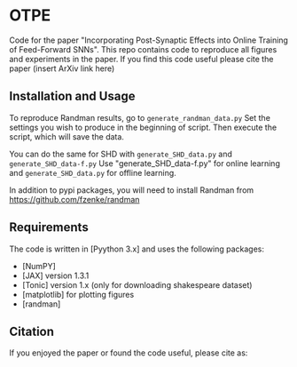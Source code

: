 


<!-- You can do the same for SHD with "generate_SHD_data.py" and "generate_SHD_data-f.py"
Use "generate_SHD_data-f.py" for online learning and "generate_SHD_data.py" for offline learning.

For plotting, use "plots.ipynb".
For the loss landscape, set the matching settings of the generated Randman data in "gen_l.py" and run

To generate different seeds (0-3), change the value of "init_seed_val" in the scripts -->

# OTPE
Code for the paper "Incorporating Post-Synaptic Effects into Online Training of Feed-Forward SNNs". This repo contains code to reproduce all figures and experiments in the paper. If you find this code useful please cite the paper (insert ArXiv link here)

## Installation and Usage

To reproduce Randman results, go to `generate_randman_data.py`
Set the settings you wish to produce in the beginning of script.
Then execute the script, which will save the data.

You can do the same for SHD with `generate_SHD_data.py` and `generate_SHD_data-f.py`
Use "generate_SHD_data-f.py" for online learning and `generate_SHD_data.py` for offline learning.

In addition to pypi packages, you will need to install Randman from https://github.com/fzenke/randman

<!--

Simply `git clone` the repository to your home computer. The `numerical_results.py` file will recreate the numerical results figures in section 5.1. The `cnn.py` file contains the predictive coding and backprop CNNs used in section 5.2. The `lstm.py` and `rnn_names.py` files contain predictive coding and backprop LSTMs and RNNs used in section 5.3.

-->

## Requirements 

The code is written in [Pyython 3.x] and uses the following packages:
* [NumPY]
* [JAX] version 1.3.1
* [Tonic] version 1.x (only for downloading shakespeare dataset)
* [matplotlib] for plotting figures
* [randman]

## Citation

If you enjoyed the paper or found the code useful, please cite as: 

<!-- ```
@article{millidge2020predictive,
  title={Predictive Coding Approximates Backprop along Arbitrary Computation Graphs},
  author={Millidge, Beren and Tschantz, Alexander and Buckley, Christopher L},
  journal={arXiv preprint arXiv:2006.04182},
  year={2020}
}
``` -->
